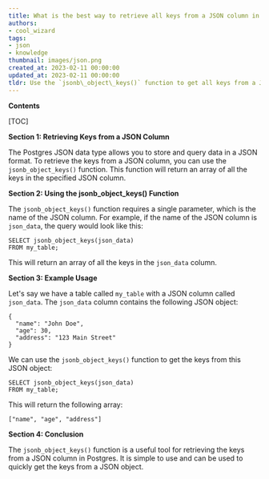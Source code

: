 ```yaml
---
title: What is the best way to retrieve all keys from a JSON column in postgres?
authors:
- cool_wizard
tags:
- json
- knowledge
thumbnail: images/json.png
created_at: 2023-02-11 00:00:00
updated_at: 2023-02-11 00:00:00
tldr: Use the `jsonb\_object\_keys()` function to get all keys from a JSON column in Postgres as a JSON array.
---
```


**Contents**

[TOC]

**Section 1: Retrieving Keys from a JSON Column**

The Postgres JSON data type allows you to store and query data in a JSON format. To retrieve the keys from a JSON column, you can use the `jsonb_object_keys()` function. This function will return an array of all the keys in the specified JSON column.

**Section 2: Using the jsonb_object_keys() Function**

The `jsonb_object_keys()` function requires a single parameter, which is the name of the JSON column. For example, if the name of the JSON column is `json_data`, the query would look like this:

```
SELECT jsonb_object_keys(json_data)
FROM my_table;
```

This will return an array of all the keys in the `json_data` column.

**Section 3: Example Usage**

Let's say we have a table called `my_table` with a JSON column called `json_data`. The `json_data` column contains the following JSON object:

```
{
  "name": "John Doe",
  "age": 30,
  "address": "123 Main Street"
}
```

We can use the `jsonb_object_keys()` function to get the keys from this JSON object:

```
SELECT jsonb_object_keys(json_data)
FROM my_table;
```

This will return the following array:

```
["name", "age", "address"]
```

**Section 4: Conclusion**

The `jsonb_object_keys()` function is a useful tool for retrieving the keys from a JSON column in Postgres. It is simple to use and can be used to quickly get the keys from a JSON object.
